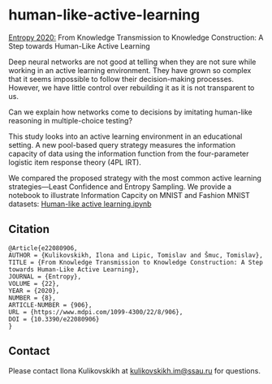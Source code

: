 # human-like-active-learning
[Entropy 2020:](https://www.mdpi.com/1099-4300/22/8/906/htm#) From Knowledge Transmission to Knowledge Construction: A Step towards Human-Like Active Learning

Deep neural networks are not good at telling when they are not sure while working in an active learning environment.
They have grown so complex that it seems impossible to follow their decision-making processes.
However, we have little control over rebuilding it as it is not transparent to us.

Can we explain how networks come to decisions by imitating human-like reasoning in multiple-choice testing?

This study looks into an active learning environment in an educational setting.
A new pool-based query strategy measures the information capacity of data using the information function from the four-parameter logistic item response theory (4PL IRT).

We compared the proposed strategy with the most common active learning strategies—Least Confidence and Entropy Sampling.
We provide a notebook to illustrate Information Capcity on MNIST and Fashion MNIST datasets: [Human-like active learning.ipynb](https://github.com/yukinoi/human-like-active-learning/blob/master/Human-like%20active%20learning.ipynb)


## Citation

```
@Article{e22080906,
AUTHOR = {Kulikovskikh, Ilona and Lipic, Tomislav and Šmuc, Tomislav},
TITLE = {From Knowledge Transmission to Knowledge Construction: A Step towards Human-Like Active Learning},
JOURNAL = {Entropy},
VOLUME = {22},
YEAR = {2020},
NUMBER = {8},
ARTICLE-NUMBER = {906},
URL = {https://www.mdpi.com/1099-4300/22/8/906},
DOI = {10.3390/e22080906}
}

```

## Contact
Please contact Ilona Kulikovskikh at kulikovskikh.im@ssau.ru for questions.

